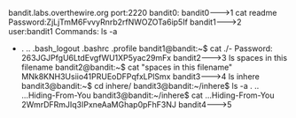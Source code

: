 bandit.labs.overthewire.org
port:2220
bandit0:
bandit0--->1
cat readme
Password:ZjLjTmM6FvvyRnrb2rfNWOZOTa6ip5If
bandit1--->2
user:bandit1
Commands: ls -a
-  .  ..  .bash_logout  .bashrc  .profile
bandit1@bandit:~$ cat ./-
Password: 263JGJPfgU6LtdEvgfWU1XP5yac29mFx
bandit2--->3
ls
spaces in this filename
bandit2@bandit:~$ cat "spaces in this filename"
MNk8KNH3Usiio41PRUEoDFPqfxLPlSmx
bandit3--->4
ls
inhere
bandit3@bandit:~$ cd inhere/
bandit3@bandit:~/inhere$ ls -a
.  ..  ...Hiding-From-You
bandit3@bandit:~/inhere$ cat ...Hiding-From-You
2WmrDFRmJIq3IPxneAaMGhap0pFhF3NJ
bandit4--->5



